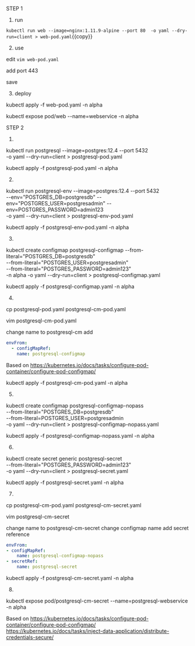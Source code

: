 STEP 1

1. run

`kubectl run web --image=nginx:1.11.9-alpine --port 80  -o yaml --dry-run=client > web-pod.yaml`{{copy}}


2. use

edit `vim web-pod.yaml`

add port 443

save 

3. deploy

kubectl apply -f web-pod.yaml -n alpha

kubectl expose pod/web --name=webservice -n alpha


STEP 2

1. 

kubectl run postgresql --image=postgres:12.4 --port 5432  \
-o yaml --dry-run=client > postgresql-pod.yaml

kubectl apply -f postgresql-pod.yaml -n alpha


2. 

kubectl run postgresql-env --image=postgres:12.4 --port 5432  \
  --env="POSTGRES_DB=postgresdb" --env="POSTGRES_USER=postgresadmin" --env=POSTGRES_PASSWORD=admin123 \
  -o yaml --dry-run=client  > postgresql-env-pod.yaml

kubectl apply -f postgresql-env-pod.yaml -n alpha

3. 

kubectl create configmap postgresql-configmap   --from-literal="POSTGRES_DB=postgresdb"  \
  --from-literal="POSTGRES_USER=postgresadmin" \
  --from-literal="POSTGRES_PASSWORD=admin123" \
  -n alpha -o yaml --dry-run=client > postgresql-configmap.yaml

kubectl apply -f postgresql-configmap.yaml -n alpha


4. 


cp postgresql-pod.yaml postgresql-cm-pod.yaml

vim postgresql-cm-pod.yaml

change name to postgresql-cm
add  
```yaml
envFrom:
  - configMapRef:
    name: postgresql-configmap
```
Based on 
https://kubernetes.io/docs/tasks/configure-pod-container/configure-pod-configmap/

kubectl apply -f postgresql-cm-pod.yaml -n alpha

5. 

kubectl create configmap postgresql-configmap-nopass \
  --from-literal="POSTGRES_DB=postgresdb" \
  --from-literal=POSTGRES_USER=postgresadmin \
  -o yaml --dry-run=client > postgresql-configmap-nopass.yaml

kubectl apply -f postgresql-configmap-nopass.yaml -n alpha


6.

kubectl create secret generic postgresql-secret \
--from-literal="POSTGRES_PASSWORD=admin123"  \
-o yaml  --dry-run=client  > postgresql-secret.yaml


kubectl apply -f postgresql-secret.yaml -n alpha

7.

cp  postgresql-cm-pod.yaml postgresql-cm-secret.yaml

vim postgresql-cm-secret

change name to postgresql-cm-secret
change configmap name
add secret reference

```yaml
envFrom:
- configMapRef:
    name: postgresql-configmap-nopass
- secretRef:
    name: postgresql-secret
```

kubectl apply -f  postgresql-cm-secret.yaml  -n alpha

8. 

kubectl expose pod/postgresql-cm-secret --name=postgresql-webservice -n alpha

Based on 
https://kubernetes.io/docs/tasks/configure-pod-container/configure-pod-configmap/
https://kubernetes.io/docs/tasks/inject-data-application/distribute-credentials-secure/

